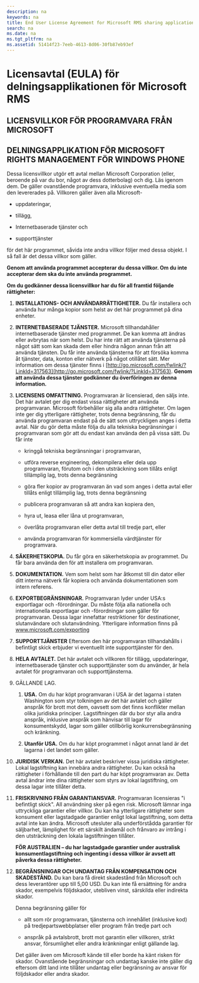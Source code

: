 ```yaml
---
description: na
keywords: na
title: End User License Agreement for Microsoft RMS sharing application
search: na
ms.date: na
ms.tgt_pltfrm: na
ms.assetid: 51414f23-7eeb-4613-8d06-30fb87eb93ef
---
```

# Licensavtal (EULA) f&#246;r delningsapplikationen f&#246;r Microsoft RMS

## LICENSVILLKOR FÖR PROGRAMVARA FRÅN MICROSOFT

## DELNINGSAPPLIKATION FÖR MICROSOFT RIGHTS MANAGEMENT FÖR WINDOWS PHONE
Dessa licensvillkor utgör ett avtal mellan Microsoft Corporation (eller, beroende på var du bor, något av dess dotterbolag) och dig. Läs igenom dem. De gäller ovanstående programvara, inklusive eventuella media som den levererades på. Villkoren gäller även alla Microsoft-

-   uppdateringar,

-   tillägg,

-   Internetbaserade tjänster och

-   supporttjänster

för det här programmet, såvida inte andra villkor följer med dessa objekt. I så fall är det dessa villkor som gäller.

**Genom att använda programmet accepterar du dessa villkor. Om du inte accepterar dem ska du inte använda programmet.**

**Om du godkänner dessa licensvillkor har du för all framtid följande rättigheter:**

1.  **INSTALLATIONS- OCH ANVÄNDARRÄTTIGHETER.** Du får installera och använda hur många kopior som helst av det här programmet på dina enheter.

2.  **INTERNETBASERADE TJÄNSTER.** Microsoft tillhandahåller internetbaserade tjänster med programmet. De kan komma att ändras eller avbrytas när som helst. Du har inte rätt att använda tjänsterna på något sätt som kan skada dem eller hindra någon annan från att använda tjänsten. Du får inte använda tjänsterna för att försöka komma åt tjänster, data, konton eller nätverk på något otillåtet sätt. Mer information om dessa tjänster finns i [http://go.microsoft.com/fwlink/?LinkId=317563](http://go.microsoft.com/fwlink/?LinkId=317563). **Genom att använda dessa tjänster godkänner du överföringen av denna information.**

3.  **LICENSENS OMFATTNING.** Programvaran är licensierad, den säljs inte. Det här avtalet ger dig endast vissa rättigheter att använda programvaran. Microsoft förbehåller sig alla andra rättigheter. Om lagen inte ger dig ytterligare rättigheter, trots denna begränsning, får du använda programvaran endast på de sätt som uttryckligen anges i detta avtal. När du gör detta måste följa du alla tekniska begränsningar i programvaran som gör att du endast kan använda den på vissa sätt. Du får inte

    -   kringgå tekniska begränsningar i programvaran,

    -   utföra reverse engineering, dekompilera eller dela upp programvaran, förutom och i den utsträckning som tillåts enligt tillämplig lag, trots denna begränsning

    -   göra fler kopior av programvaran än vad som anges i detta avtal eller tillåts enligt tillämplig lag, trots denna begränsning

    -   publicera programvaran så att andra kan kopiera den,

    -   hyra ut, leasa eller låna ut programvaran,

    -   överlåta programvaran eller detta avtal till tredje part, eller

    -   använda programvaran för kommersiella värdtjänster för programvara.

4.  **SÄKERHETSKOPIA.** Du får göra en säkerhetskopia av programmet. Du får bara använda den för att installera om programvaran.

5.  **DOKUMENTATION.** Vem som helst som har åtkomst till din dator eller ditt interna nätverk får kopiera och använda dokumentationen som intern referens.

6.  **EXPORTBEGRÄNSNINGAR.** Programvaran lyder under USA:s exportlagar och -förordningar. Du måste följa alla nationella och internationella exportlagar och -förordningar som gäller för programvaran. Dessa lagar innefattar restriktioner för destinationer, slutanvändare och slutanvändning. Ytterligare information finns på www.microsoft.com/exporting

7.  **SUPPORTTJÄNSTER** Eftersom den här programvaran tillhandahålls i befintligt skick erbjuder vi eventuellt inte supporttjänster för den.

8.  **HELA AVTALET.** Det här avtalet och villkoren för tillägg, uppdateringar, internetbaserade tjänster och supporttjänster som du använder, är hela avtalet för programvaran och supporttjänsterna.

9. GÄLLANDE LAG.

    1.  **USA.** Om du har köpt programvaran i USA är det lagarna i staten Washington som styr tolkningen av det här avtalet och gäller anspråk för brott mot dem, oavsett som det finns konflikter mellan olika juridiska principer. Lagstiftningen där du bor styr alla andra anspråk, inklusive anspråk som hänvisar till lagar för konsumentskydd, lagar som gäller otillbörlig konkurrensbegränsning och kränkning.

    2.  **Utanför USA.** Om du har köpt programmet i något annat land är det lagarna i det landet som gäller.

10. **JURIDISK VERKAN.** Det här avtalet beskriver vissa juridiska rättigheter. Lokal lagstiftning kan innebära andra rättigheter. Du kan också ha rättigheter i förhållande till den part du har köpt programvaran av. Detta avtal ändrar inte dina rättigheter som styrs av lokal lagstiftning, om dessa lagar inte tillåter detta.

11. **FRISKRIVNING FRÅN GARANTIANSVAR.** Programvaran licensieras "i befintligt skick". All användning sker på egen risk. Microsoft lämnar inga uttryckliga garantier eller villkor. Du kan ha ytterligare rättigheter som konsument eller lagstadgade garantier enligt lokal lagstiftning, som detta avtal inte kan ändra. Microsoft utesluter alla underförstådda garantier för säljbarhet, lämplighet för ett särskilt ändamål och frånvaro av intrång i den utsträckning den lokala lagstiftningen tillåter.

    **FÖR AUSTRALIEN – du har lagstadgade garantier under australisk konsumentlagstiftning och ingenting i dessa villkor är avsett att påverka dessa rättigheter.**

12. **BEGRÄNSNINGAR OCH UNDANTAG FRÅN KOMPENSATION OCH SKADESTÅND.** Du kan bara få direkt skadestånd från Microsoft och dess leverantörer upp till 5,00 USD. Du kan inte få ersättning för andra skador, exempelvis följdskador, utebliven vinst, särskilda eller indirekta skador.

    Denna begränsning gäller för

    -   allt som rör programvaran, tjänsterna och innehållet (inklusive kod) på tredjepartswebbplatser eller program från tredje part och

    -   anspråk på avtalsbrott, brott mot garantin eller villkoren, strikt ansvar, försumlighet eller andra kränkningar enligt gällande lag.

    Det gäller även om Microsoft kände till eller borde ha känt risken för skador. Ovanstående begränsningar och undantag kanske inte gäller dig eftersom ditt land inte tillåter undantag eller begränsning av ansvar för följdskador eller andra skador.

